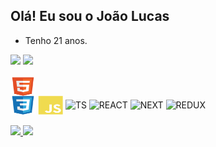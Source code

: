 ## Olá! Eu sou o João Lucas
- Tenho 21 anos.

<div>
  <div>
    <img height="180em" src="https://github-readme-stats.vercel.app/api?username=JoaoLGR&show_icons=true&theme=highcontrast&include_all_commits=true&count_private=true" />
    <img height="180em" src="https://github-readme-stats.vercel.app/api/top-langs/?username=JoaoLGR&layout=compact&langs_count=7&theme=highcontrast" />
  </div>
  <br>
  <div style="display: inline_block">
    <div title="HTML"> 
      <img 
        align="center" 
        alt="HTML" 
        height="30" 
        width="40" 
        src="https://raw.githubusercontent.com/devicons/devicon/master/icons/html5/html5-original.svg" 
      />
    </div>
    <img 
      align="center" 
      alt="CSS" 
      height="30" 
      width="40" 
      src="https://raw.githubusercontent.com/devicons/devicon/master/icons/css3/css3-original.svg" 
    />
    <img 
      align="center" 
      alt="JavaScript" 
      height="30" 
      width="40"
      src="https://raw.githubusercontent.com/devicons/devicon/master/icons/javascript/javascript-plain.svg" 
    />
    <img 
      align="center" 
      alt="TS" 
      height="30" 
      width="40" 
      src="https://cdn.jsdelivr.net/gh/devicons/devicon/icons/typescript/typescript-original.svg" 
    />
    <img 
      align="center" 
      alt="REACT" 
      height="30" 
      width="40" 
      src="https://cdn.jsdelivr.net/gh/devicons/devicon/icons/react/react-original.svg" 
    />
    <img 
      align="center" 
      alt="NEXT" 
      height="30" 
      width="40" 
      src="https://cdn.jsdelivr.net/gh/devicons/devicon/icons/nextjs/nextjs-original.svg" 
    />
    <img 
      align="center" 
      alt="REDUX" 
      height="30" 
      width="40" 
      src="https://cdn.jsdelivr.net/gh/devicons/devicon/icons/redux/redux-original.svg" 
    />
  </div>
  <br> 
  <div>
    <a href="https://www.linkedin.com/in/joão-lucas-gomes-rocha-2873b1207/" target="_blank" rel="noreferrer">
      <img src="https://img.shields.io/badge/-LinkedIn-%230077B5?style=for-the-badge&logo=linkedin&logoColor=white" target="_blank" />
    </a>
    <a href="https://www.instagram.com/joaogomeslucas/" target="_blank" rel="noreferrer">
      <img src="https://img.shields.io/badge/-Instagram-%23E4405F?style=for-the-badge&logo=instagram&logoColor=white" target="_blank" />       </a>
  </div>
</div>
